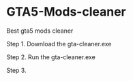 # GTA5-Mods-cleaner
Best gta5 mods cleaner

Step 1. Download the gta-cleaner.exe 

Step 2. Run the gta-cleaner.exe

Step 3. 
